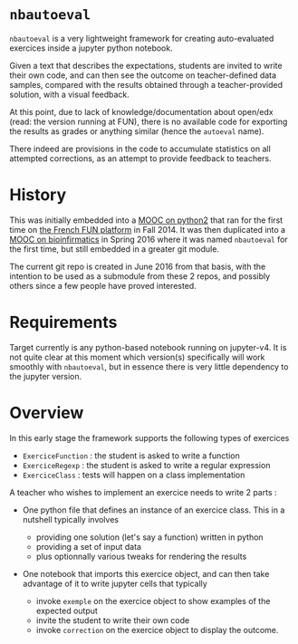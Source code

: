 # `nbautoeval`

`nbautoeval` is a very lightweight framework for creating auto-evaluated exercices inside a jupyter python notebook.

Given a text that describes the expectations, students are invited to write their own code, 
and can then see the outcome on teacher-defined data samples, compared with the results obtained through a teacher-provided solution, with a visual feedback.

At this point, due to lack of knowledge/documentation about open/edx (read: the version running at FUN), there is no available code for exporting the results as grades or anything similar (hence the `autoeval` name).

There indeed are provisions in the code to accumulate statistics on all attempted corrections, as an attempt to provide feedback to teachers.

# History

This was initially embedded into a [MOOC on python2](https://github.com/parmentelat/flotpython) 
that ran for the first time on [the French FUN platform](https://www.france-universite-numerique-mooc.fr/) in Fall 2014. 
It was then duplicated into a [MOOC on bioinfirmatics](https://github.com/parmentelat/flotbioinfo) 
in Spring 2016 where it was named `nbautoeval` for the first time, but still embedded in a greater git module.

The current git repo is created in June 2016 from that basis, with the intention to be used as a submodule from these 2 repos, 
and possibly others since a few people have proved interested.

# Requirements

Target currently is any python-based notebook running on jupyter-v4. It is not quite clear at this moment which version(s) 
specifically will work smoothly with `nbautoeval`, but in essence there is very little dependency to the jupyter version.

# Overview

In this early stage the framework supports the following types of exercices
  * `ExerciceFunction` : the student is asked to write a function
  * `ExerciceRegexp` : the student is asked to write a regular expression
  * `ExerciceClass` : tests will happen on a class implementation

A teacher who wishes to implement an exercice needs to write 2 parts :

* One python file that defines an instance of an exercice class. This in a nutshell typically involves
  * providing one solution (let's say a function) written in python
  * providing a set of input data
  * plus optionnally various tweaks for rendering the results

* One notebook that imports this exercice object, and can then take advantage of it to write jupyter cells that typically
  * invoke `exemple` on  the  exercice  object to show examples of the expected output
  * invite the student to write their own code
  * invoke `correction` on  the  exercice  object to display the outcome.

